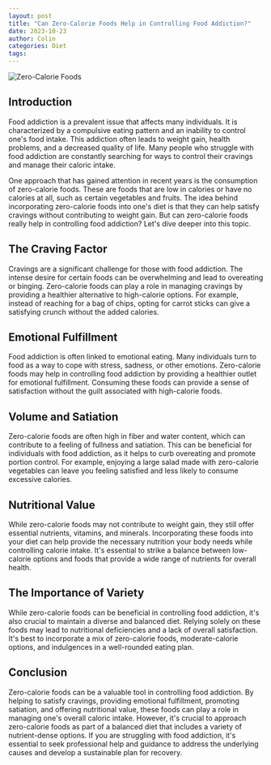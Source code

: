 ```yaml
---
layout: post
title: "Can Zero-Calorie Foods Help in Controlling Food Addiction?"
date: 2023-10-23
author: Colin
categories: Diet
tags: 
---
```


![Zero-Calorie Foods](https://source.unsplash.com/1600x900/?healthy,food)

## Introduction

Food addiction is a prevalent issue that affects many individuals. It is characterized by a compulsive eating pattern and an inability to control one's food intake. This addiction often leads to weight gain, health problems, and a decreased quality of life. Many people who struggle with food addiction are constantly searching for ways to control their cravings and manage their caloric intake.

One approach that has gained attention in recent years is the consumption of zero-calorie foods. These are foods that are low in calories or have no calories at all, such as certain vegetables and fruits. The idea behind incorporating zero-calorie foods into one's diet is that they can help satisfy cravings without contributing to weight gain. But can zero-calorie foods really help in controlling food addiction? Let's dive deeper into this topic.

## The Craving Factor

Cravings are a significant challenge for those with food addiction. The intense desire for certain foods can be overwhelming and lead to overeating or binging. Zero-calorie foods can play a role in managing cravings by providing a healthier alternative to high-calorie options. For example, instead of reaching for a bag of chips, opting for carrot sticks can give a satisfying crunch without the added calories.

## Emotional Fulfillment

Food addiction is often linked to emotional eating. Many individuals turn to food as a way to cope with stress, sadness, or other emotions. Zero-calorie foods may help in controlling food addiction by providing a healthier outlet for emotional fulfillment. Consuming these foods can provide a sense of satisfaction without the guilt associated with high-calorie foods.

## Volume and Satiation

Zero-calorie foods are often high in fiber and water content, which can contribute to a feeling of fullness and satiation. This can be beneficial for individuals with food addiction, as it helps to curb overeating and promote portion control. For example, enjoying a large salad made with zero-calorie vegetables can leave you feeling satisfied and less likely to consume excessive calories.

## Nutritional Value

While zero-calorie foods may not contribute to weight gain, they still offer essential nutrients, vitamins, and minerals. Incorporating these foods into your diet can help provide the necessary nutrition your body needs while controlling calorie intake. It's essential to strike a balance between low-calorie options and foods that provide a wide range of nutrients for overall health.

## The Importance of Variety

While zero-calorie foods can be beneficial in controlling food addiction, it's also crucial to maintain a diverse and balanced diet. Relying solely on these foods may lead to nutritional deficiencies and a lack of overall satisfaction. It's best to incorporate a mix of zero-calorie foods, moderate-calorie options, and indulgences in a well-rounded eating plan.

## Conclusion

Zero-calorie foods can be a valuable tool in controlling food addiction. By helping to satisfy cravings, providing emotional fulfillment, promoting satiation, and offering nutritional value, these foods can play a role in managing one's overall caloric intake. However, it's crucial to approach zero-calorie foods as part of a balanced diet that includes a variety of nutrient-dense options. If you are struggling with food addiction, it's essential to seek professional help and guidance to address the underlying causes and develop a sustainable plan for recovery.